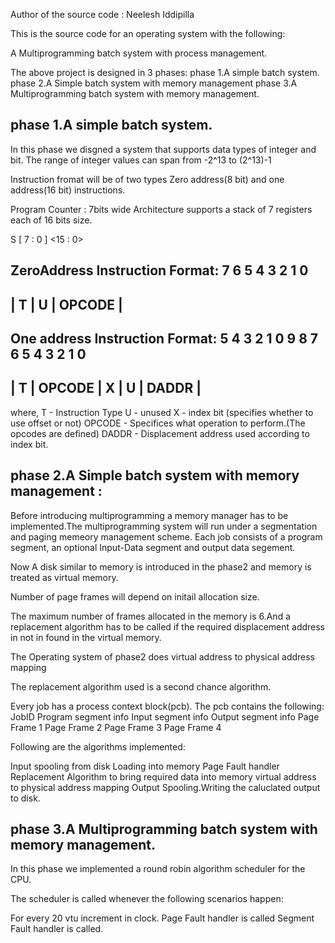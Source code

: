 Author of the source code :
Neelesh Iddipilla

This is the source code for an operating system with the following:

A Multiprogramming batch system with process management.

The above project is designed in 3 phases:
phase 1.A simple batch system.
phase 2.A Simple batch system with memory management
phase 3.A Multiprogramming batch system with memory management.

phase 1.A simple batch system.
-------------------------------

In this phase we disgned a system that supports data types of integer and bit.
The range of integer values can span from -2^13 to (2^13)-1

Instruction fromat will be of two types Zero address(8 bit) and one address(16 bit) instructions.

Program Counter : 7bits wide
Architecture supports a stack of 7 registers each of 16 bits size.

S [ 7 : 0 ] <15 : 0>

ZeroAddress Instruction Format:
7  6  5  4  3  2  1   0
 ---------------------------
 | T | U  |      OPCODE     |
 ---------------------------
 One address Instruction Format:
  5   4  3  2  1  0   9   8  7   6 5 4 3 2 1 0
 -----------------------------------------------
 | T |    OPCODE     | X  |  U  |     DADDR    |
 -----------------------------------------------
 
where,
T - Instruction Type
U - unused
X - index bit (specifies whether to use offset or not)
OPCODE - Specifices what operation to perform.(The opcodes are defined)
DADDR - Displacement address used according to index bit.

phase 2.A Simple batch system with memory management :
-----------------------------------------------------

Before introducing multiprogramming a memory manager has to be implemented.The multiprogramming system will run under a segmentation and paging memeory management scheme.
Each job consists of a program segment, an optional Input-Data segment and output data segement.

Now A disk similar to memory is introduced in the phase2 and memory is treated as virtual memory.

Number of page frames will depend on initail allocation size.

The maximum number of frames allocated in the memory is 6.And a replacement algorithm has to be called if the required displacement address in not in found in the virtual memory.

The Operating system of phase2 does virtual address to physical address mapping

The replacement algorithm used is a second chance algorithm.

Every job has a process context block(pcb).
The pcb contains the following:
JobID
Program segment info
Input segment info
Output segment info
Page Frame 1
Page Frame 2
Page Frame 3
Page Frame 4


Following are the algorithms implemented:

Input spooling from disk
Loading into memory
Page Fault handler
Replacement Algorithm to bring required data into memory
virtual address to physical address mapping
Output Spooling.Writing the caluclated output to disk.

phase 3.A Multiprogramming batch system with memory management.
--------------------------------------------------------------

In this phase we implemented a round robin algorithm scheduler for the CPU.

The scheduler is called whenever the following scenarios happen:

For every 20 vtu increment in clock.
Page Fault handler is called
Segment Fault handler is called.